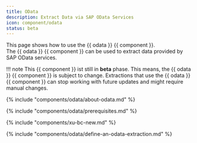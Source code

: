 ```yaml
---
title: OData
description: Extract Data via SAP OData Services
icon: component/odata
status: beta
---
```


This page shows how to use the {{ odata }} {{ component }}.<br>
The {{ odata }} {{ component }} can be used to extract data provided by SAP OData services.

!!! note
	This {{ component }} ist still in **beta** phase.
	This means, the {{ odata }} {{ component }} is subject to change. 
	Extractions that use the {{ odata }} {{ component }} can stop working with future updates and might require manual changes.
	
{% include "components/odata/about-odata.md" %}

{% include "components/odata/prerequisites.md" %}

{% include "components/xu-bc-new.md" %}

{% include "components/odata/define-an-odata-extraction.md" %}

